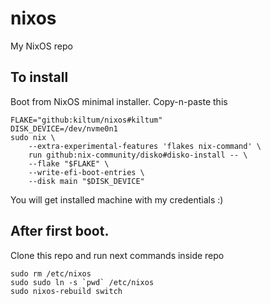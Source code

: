 # nixos
My NixOS repo

## To install

Boot from NixOS minimal installer. Copy-n-paste this

```
FLAKE="github:kiltum/nixos#kiltum"
DISK_DEVICE=/dev/nvme0n1
sudo nix \
    --extra-experimental-features 'flakes nix-command' \
    run github:nix-community/disko#disko-install -- \
    --flake "$FLAKE" \
    --write-efi-boot-entries \
    --disk main "$DISK_DEVICE"
```

You will get installed machine with my credentials :)

## After first boot.

Clone this repo and run next commands inside repo

```
sudo rm /etc/nixos
sudo sudo ln -s `pwd` /etc/nixos
sudo nixos-rebuild switch
```
